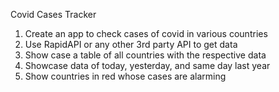 Covid Cases Tracker

1. Create an app to check cases of covid in various countries
2. Use RapidAPI or any other 3rd party API to get data
3. Show case a table of all countries with the respective data
4. Showcase data of today, yesterday, and same day last year
5. Show countries in red whose cases are alarming
